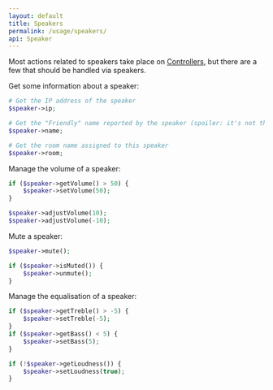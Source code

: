 ```yaml
---
layout: default
title: Speakers
permalink: /usage/speakers/
api: Speaker
---
```


Most actions related to speakers take place on [Controllers](../../controllers/play-some-music/), but there are a few that should be handled via speakers.

Get some information about a speaker:

~~~php
# Get the IP address of the speaker
$speaker->ip;

# Get the "Friendly" name reported by the speaker (spoiler: it's not that friendly)
$speaker->name;

# Get the room name assigned to this speaker
$speaker->room;
~~~


Manage the volume of a speaker:

~~~php
if ($speaker->getVolume() > 50) {
    $speaker->setVolume(50);
}

$speaker->adjustVolume(10);
$speaker->adjustVolume(-10);
~~~


Mute a speaker:

~~~php
$speaker->mute();

if ($speaker->isMuted()) {
    $speaker->unmute();
}
~~~


Manage the equalisation of a speaker:

~~~php
if ($speaker->getTreble() > -5) {
    $speaker->setTreble(-5);
}
if ($speaker->getBass() < 5) {
    $speaker->setBass(5);
}

if (!$speaker->getLoudness()) {
    $speaker->setLoudness(true);
}
~~~
